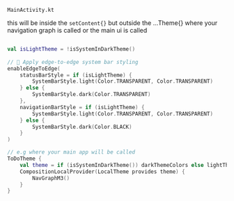 
`MainActivity.kt`

this will be inside the `setContent{}` but outside the ...Theme{} where your navigation graph is called or the main ui is called


```kotlin

val isLightTheme = !isSystemInDarkTheme()  
  
// 🔧 Apply edge-to-edge system bar styling
enableEdgeToEdge(  
    statusBarStyle = if (isLightTheme) {  
        SystemBarStyle.light(Color.TRANSPARENT, Color.TRANSPARENT)  
    } else {  
        SystemBarStyle.dark(Color.TRANSPARENT)  
    },  
    navigationBarStyle = if (isLightTheme) {  
        SystemBarStyle.light(Color.TRANSPARENT, Color.TRANSPARENT)  
    } else {  
        SystemBarStyle.dark(Color.BLACK)  
    }
)

// e.g where your main app will be called
ToDoTheme {  
    val theme = if (isSystemInDarkTheme()) darkThemeColors else lightThemeColor  
    CompositionLocalProvider(LocalTheme provides theme) {  
        NavGraphM3()  
    }  
}

```